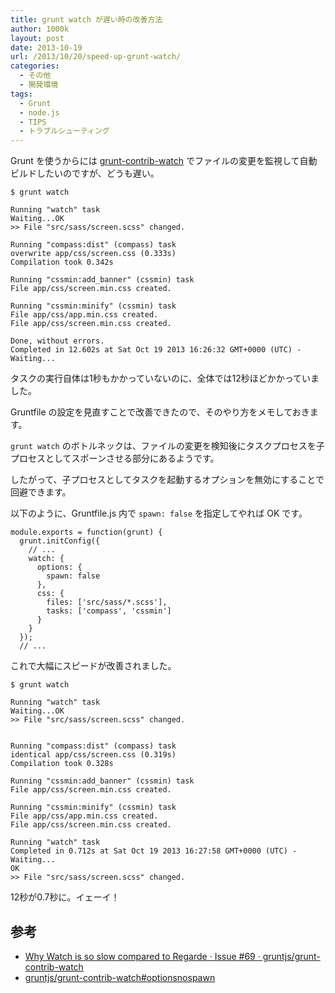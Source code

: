 ```yaml
---
title: grunt watch が遅い時の改善方法
author: 1000k
layout: post
date: 2013-10-19
url: /2013/10/20/speed-up-grunt-watch/
categories:
  - その他
  - 開発環境
tags:
  - Grunt
  - node.js
  - TIPS
  - トラブルシューティング
---
```

Grunt を使うからには [grunt-contrib-watch](https://github.com/gruntjs/grunt-contrib-watch#optionsnospawn) でファイルの変更を監視して自動ビルドしたいのですが、どうも遅い。

```
$ grunt watch

Running "watch" task
Waiting...OK
>> File "src/sass/screen.scss" changed.

Running "compass:dist" (compass) task
overwrite app/css/screen.css (0.333s)
Compilation took 0.342s

Running "cssmin:add_banner" (cssmin) task
File app/css/screen.min.css created.

Running "cssmin:minify" (cssmin) task
File app/css/app.min.css created.
File app/css/screen.min.css created.

Done, without errors.
Completed in 12.602s at Sat Oct 19 2013 16:26:32 GMT+0000 (UTC) - Waiting...
```


タスクの実行自体は1秒もかかっていないのに、全体では12秒ほどかかっていました。

Gruntfile の設定を見直すことで改善できたので、そのやり方をメモしておきます。

<!--more-->

`grunt watch` のボトルネックは、ファイルの変更を検知後にタスクプロセスを子プロセスとしてスポーンさせる部分にあるようです。

したがって、子プロセスとしてタスクを起動するオプションを無効にすることで回避できます。

以下のように、Gruntfile.js 内で `spawn: false` を指定してやれば OK です。

```
module.exports = function(grunt) {
  grunt.initConfig({
    // ...
    watch: {
      options: {
        spawn: false
      },
      css: {
        files: ['src/sass/*.scss'],
        tasks: ['compass', 'cssmin']
      }
    }
  });
  // ...
```


これで大幅にスピードが改善されました。

```
$ grunt watch

Running "watch" task
Waiting...OK
>> File "src/sass/screen.scss" changed.


Running "compass:dist" (compass) task
identical app/css/screen.css (0.319s)
Compilation took 0.328s

Running "cssmin:add_banner" (cssmin) task
File app/css/screen.min.css created.

Running "cssmin:minify" (cssmin) task
File app/css/app.min.css created.
File app/css/screen.min.css created.

Running "watch" task
Completed in 0.712s at Sat Oct 19 2013 16:27:58 GMT+0000 (UTC) - Waiting...
OK
>> File "src/sass/screen.scss" changed.
```


12秒が0.7秒に。イェーイ！

## 参考

  * [Why Watch is so slow compared to Regarde · Issue #69 · gruntjs/grunt-contrib-watch](https://github.com/gruntjs/grunt-contrib-watch/issues/69)
  * [gruntjs/grunt-contrib-watch#optionsnospawn](https://github.com/gruntjs/grunt-contrib-watch#optionsnospawn)